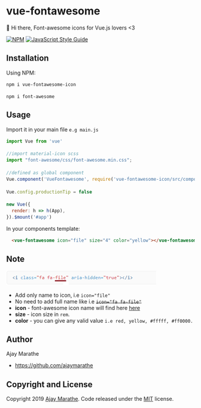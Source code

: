 # vue-fontawesome
🍺 Hi there, Font-awesome icons for Vue.js lovers <3

[![NPM](https://img.shields.io/npm/v/vue-fontawesome-icon.svg)](https://www.npmjs.com/package/vue-fontawesome-icon)  [![JavaScript Style Guide](https://img.shields.io/badge/code_style-standard-brightgreen.svg)](https://standardjs.com)


## Installation
Using NPM:
```
npm i vue-fontawesome-icon

npm i font-awesome
```

## Usage
Import it in your main file `e.g main.js`
```js
import Vue from 'vue'

//import material-icon scss
import "font-awesome/css/font-awesome.min.css";

//defined as global component
Vue.component('VueFontawesome', require('vue-fontawesome-icon/src/components/VueFontawesome.vue').default);

Vue.config.productionTip = false

new Vue({
  render: h => h(App),
}).$mount('#app')

```

In your components template:
```html
  <vue-fontawesome icon="file" size="4" color="yellow"></vue-fontawesome>
```

## Note
[![vue-fontawesome](https://raw.githubusercontent.com/ajaymarathe/image-store/master/vue-fontawesome/img2.png)](https://github.com/ajaymarathe/vue-fontawesome)
- Add only name to icon, i.e `icon="file"`
- No need to add full name like i.e <del>`icon="fa fa-file"`</del>
- **icon** - font-awesome icon name will find here [here](https://fontawesome.com/v4.7.0/icons/)
- **size** - icon size in `rem`.
- **color** - you can give any valid value `i.e red, yellow, #fffff, #ff0000.`

## Author

Ajay Marathe

+ https://github.com/ajaymarathe

## Copyright and License

Copyright 2019 [Ajay Marathe](https://github.com/ajaymarathe). Code released under the [MIT](https://github.com/ajaymarathe/vue-fontawesome/blob/master/LICENSE) license.
